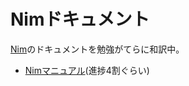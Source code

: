 # Nimドキュメント
[Nim](https://github.com/nim-lang/Nim)のドキュメントを勉強がてらに和訳中。

- [Nimマニュアル](https://github.com/tauplus/nim_doc_ja/blob/master/manual_ja.md)(進捗4割ぐらい)
